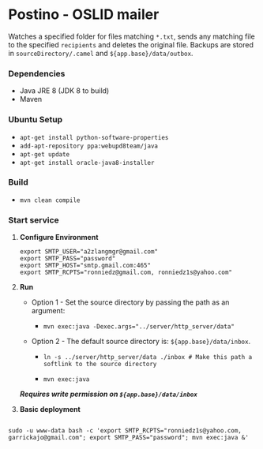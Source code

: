 Postino - OSLID mailer
======================

Watches a specified folder for files matching `*.txt`, sends any matching file to the specified `recipients` and deletes the original file.
Backups are stored in `sourceDirectory/.camel` and `${app.base}/data/outbox`.

### Dependencies ###

- Java JRE 8 (JDK 8 to build)
- Maven


### Ubuntu Setup ###

- `apt-get install python-software-properties`
- `add-apt-repository ppa:webupd8team/java`
- `apt-get update`
- `apt-get install oracle-java8-installer`


### Build ###

- `mvn clean compile`


### Start service ###


1. **Configure Environment**

    ```
    export SMTP_USER="a2zlangmgr@gmail.com"
    export SMTP_PASS="password"
    export SMTP_HOST="smtp.gmail.com:465"
    export SMTP_RCPTS="ronniedz@gmail.com, ronniedz1s@yahoo.com"
    ```

2. **Run**

    + Option 1 - Set the source directory by passing the path as an argument:
    
        - `mvn exec:java -Dexec.args="../server/http_server/data"`
    
    + Option 2 - The default source directory is: `${app.base}/data/inbox`.
    
        - `ln -s ../server/http_server/data ./inbox # Make this path a softlink to the source directory`
    
        - `mvn exec:java`

    ***Requires write permission on `${app.base}/data/inbox`***

3. **Basic deployment**

```

sudo -u www-data bash -c 'export SMTP_RCPTS="ronniedz1s@yahoo.com, garrickajo@gmail.com"; export SMTP_PASS="password"; mvn exec:java &'

```


